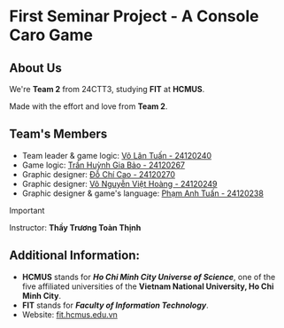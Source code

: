 # First Seminar Project - A Console Caro Game

## About Us
We're **Team 2** from 24CTT3, studying **FIT** at **HCMUS**.

Made with the effort and love from **Team 2**.

## Team's Members
- Team leader & game logic: [Võ Lân Tuấn - 24120240](https://github.com/VLTisME)
- Game logic: [Trần Huỳnh Gia Bảo - 24120267](https://github.com/GiaBao264)
- Graphic designer: [Đỗ Chí Cao - 24120270](https://github.com/caodoc)
- Graphic designer: [Võ Nguyễn Việt Hoàng - 24120249](https://github.com/Djoko-Vic)
- Graphic designer & game's language: [Phạm Anh Tuấn - 24120238](https://github.com/ahtuan171)

>[!IMPORTANT]
>Instructor: **Thầy Trương Toàn Thịnh**

## Additional Information:
- **HCMUS** stands for ***Ho Chi Minh City Universe of Science***, one of the five affiliated universities of the **Vietnam National University, Ho Chi Minh City**.
- **FIT** stands for ***Faculty of Information Technology***.
- Website: [fit.hcmus.edu.vn](https://www.fit.hcmus.edu.vn/)